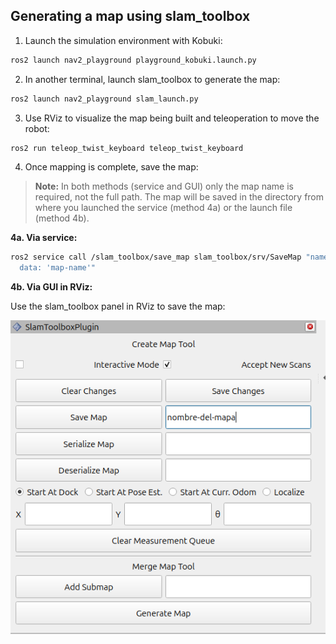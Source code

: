 ## Generating a map using slam_toolbox

1. Launch the simulation environment with Kobuki:
```bash
ros2 launch nav2_playground playground_kobuki.launch.py
```

2. In another terminal, launch slam_toolbox to generate the map:
```bash
ros2 launch nav2_playground slam_launch.py
```

3. Use RViz to visualize the map being built and teleoperation to move the robot:
```bash
ros2 run teleop_twist_keyboard teleop_twist_keyboard
```

4. Once mapping is complete, save the map:

> **Note:** In both methods (service and GUI) only the map name is required, not the full path. The map will be saved in the directory from where you launched the service (method 4a) or the launch file (method 4b).

**4a. Via service:**
```bash
ros2 service call /slam_toolbox/save_map slam_toolbox/srv/SaveMap "name:
  data: 'map-name'"
```

**4b. Via GUI in RViz:**

Use the slam_toolbox panel in RViz to save the map:

![Save map with slam_toolbox GUI](../../images/rviz_save_map.png)



